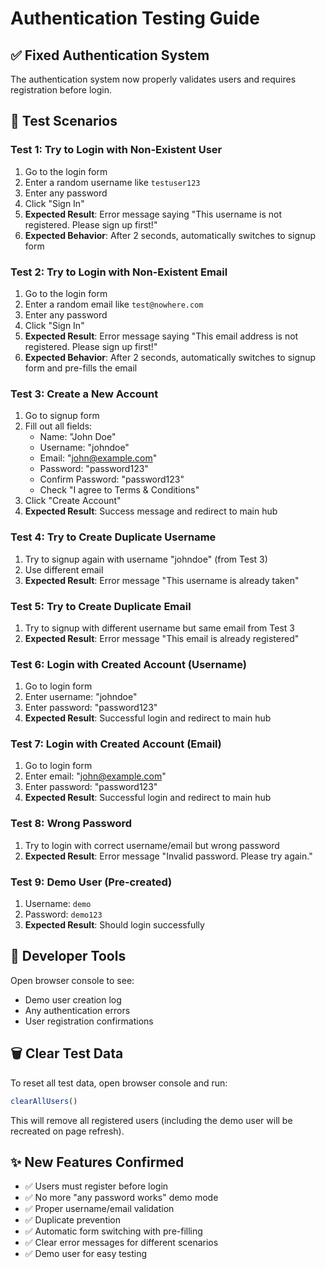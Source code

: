 # Authentication Testing Guide

## ✅ Fixed Authentication System

The authentication system now properly validates users and requires registration before login.

## 🧪 Test Scenarios

### Test 1: Try to Login with Non-Existent User
1. Go to the login form
2. Enter a random username like `testuser123`
3. Enter any password
4. Click "Sign In"
5. **Expected Result**: Error message saying "This username is not registered. Please sign up first!"
6. **Expected Behavior**: After 2 seconds, automatically switches to signup form

### Test 2: Try to Login with Non-Existent Email
1. Go to the login form  
2. Enter a random email like `test@nowhere.com`
3. Enter any password
4. Click "Sign In"
5. **Expected Result**: Error message saying "This email address is not registered. Please sign up first!"
6. **Expected Behavior**: After 2 seconds, automatically switches to signup form and pre-fills the email

### Test 3: Create a New Account
1. Go to signup form
2. Fill out all fields:
   - Name: "John Doe"
   - Username: "johndoe"
   - Email: "john@example.com"
   - Password: "password123"
   - Confirm Password: "password123"
   - Check "I agree to Terms & Conditions"
3. Click "Create Account"
4. **Expected Result**: Success message and redirect to main hub

### Test 4: Try to Create Duplicate Username
1. Try to signup again with username "johndoe" (from Test 3)
2. Use different email
3. **Expected Result**: Error message "This username is already taken"

### Test 5: Try to Create Duplicate Email
1. Try to signup with different username but same email from Test 3
2. **Expected Result**: Error message "This email is already registered"

### Test 6: Login with Created Account (Username)
1. Go to login form
2. Enter username: "johndoe"
3. Enter password: "password123"
4. **Expected Result**: Successful login and redirect to main hub

### Test 7: Login with Created Account (Email)
1. Go to login form
2. Enter email: "john@example.com"
3. Enter password: "password123"
4. **Expected Result**: Successful login and redirect to main hub

### Test 8: Wrong Password
1. Try to login with correct username/email but wrong password
2. **Expected Result**: Error message "Invalid password. Please try again."

### Test 9: Demo User (Pre-created)
1. Username: `demo`
2. Password: `demo123`
3. **Expected Result**: Should login successfully

## 🔧 Developer Tools

Open browser console to see:
- Demo user creation log
- Any authentication errors
- User registration confirmations

## 🗑️ Clear Test Data

To reset all test data, open browser console and run:
```javascript
clearAllUsers()
```

This will remove all registered users (including the demo user will be recreated on page refresh).

## ✨ New Features Confirmed

- ✅ Users must register before login
- ✅ No more "any password works" demo mode
- ✅ Proper username/email validation
- ✅ Duplicate prevention
- ✅ Automatic form switching with pre-filling
- ✅ Clear error messages for different scenarios
- ✅ Demo user for easy testing
